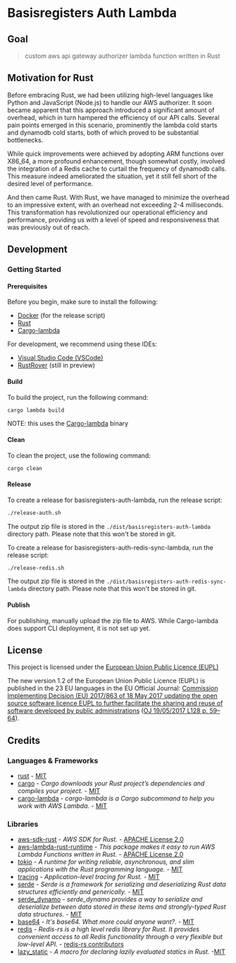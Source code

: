 # Basisregisters Auth Lambda

## Goal

> custom aws api gateway authorizer lambda function written in Rust

## Motivation for Rust

Before embracing Rust, we had been utilizing high-level languages like Python and JavaScript (Node.js) to handle our AWS authorizer. It soon became apparent that this approach introduced a significant amount of overhead, which in turn hampered the efficiency of our API calls. Several pain points emerged in this scenario, prominently the lambda cold starts and dynamodb cold starts, both of which proved to be substantial bottlenecks.

While quick improvements were achieved by adopting ARM functions over X86_64, a more profound enhancement, though somewhat costly, involved the integration of a Redis cache to curtail the frequency of dynamodb calls. This measure indeed ameliorated the situation, yet it still fell short of the desired level of performance.

And then came Rust. With Rust, we have managed to minimize the overhead to an impressive extent, with an overhead not exceeding 2-4 milliseconds. This transformation has revolutionized our operational efficiency and performance, providing us with a level of speed and responsiveness that was previously out of reach.

## Development

### Getting Started

#### Prerequisites

Before you begin, make sure to install the following:

- [Docker](https://docs.docker.com/engine/install/) (for the release script)
- [Rust](https://www.rust-lang.org/tools/install)
- [Cargo-lambda](https://www.cargo-lambda.info/guide/getting-started.html)

For development, we recommend using these IDEs:

- [Visual Studio Code (VSCode)](https://code.visualstudio.com/)
- [RustRover](https://www.jetbrains.com/rust/) (still in preview)

#### Build

To build the project, run the following command:

```bash
cargo lambda build
```
NOTE: this uses the [Cargo-lambda](https://www.cargo-lambda.info/guide/getting-started.html) binary

#### Clean

To clean the project, use the following command:
```bash
cargo clean
```

#### Release
To create a release for basisregisters-auth-lambda, run the release script:
```bash
./release-auth.sh
```
The output zip file is stored in the `./dist/basisregisters-auth-lambda` directory path. Please note that this won't be stored in git.


To create a release for basisregisters-auth-redis-sync-lambda, run the release script:
```bash
./release-redis.sh
```
The output zip file is stored in the `./dist/basisregisters-auth-redis-sync-lambda` directory path. Please note that this won't be stored in git.

#### Publish

For publishing, manually upload the zip file to AWS. While Cargo-lambda does support CLI deployment, it is not set up yet.

## License

This project is licensed under the [European Union Public Licence (EUPL)](https://joinup.ec.europa.eu/news/understanding-eupl-v12)

The new version 1.2 of the European Union Public Licence (EUPL) is published in the 23 EU languages in the EU Official Journal: [Commission Implementing Decision (EU) 2017/863 of 18 May 2017 updating the open source software licence EUPL to further facilitate the sharing and reuse of software developed by public administrations](https://eur-lex.europa.eu/legal-content/EN/TXT/?uri=uriserv:OJ.L_.2017.128.01.0059.01.ENG&toc=OJ:L:2017:128:FULL) ([OJ 19/05/2017 L128 p. 59–64](https://eur-lex.europa.eu/legal-content/EN/TXT/?uri=uriserv:OJ.L_.2017.128.01.0059.01.ENG&toc=OJ:L:2017:128:FULL)).

## Credits

### Languages & Frameworks

* [rust](https://github.com/rust-lang/rust/blob/master/LICENSE-MIT) - [MIT](https://choosealicense.com/licenses/mit/)
* [cargo](https://github.com/rust-lang/cargo/blob/master/LICENSE-MIT) - _Cargo downloads your Rust project’s dependencies and compiles your project._ - [MIT](https://choosealicense.com/licenses/mit/)
* [cargo-lambda](https://github.com/cargo-lambda/cargo-lambda/blob/main/LICENSE) - _cargo-lambda is a Cargo subcommand to help you work with AWS Lambda._ - [MIT](https://choosealicense.com/licenses/mit/)

### Libraries

* [aws-sdk-rust](https://github.com/awslabs/aws-sdk-rust/blob/main/LICENSE) - _AWS SDK for Rust._ - [APACHE License 2.0](https://choosealicense.com/licenses/apache-2.0/)
* [aws-lambda-rust-runtime](https://github.com/awslabs/aws-lambda-rust-runtime/blob/main/LICENSE) - _This package makes it easy to run AWS Lambda Functions written in Rust._ - [APACHE License 2.0](https://choosealicense.com/licenses/apache-2.0/)
* [tokio](https://github.com/tokio-rs/tokio/blob/master/LICENSE) - _A runtime for writing reliable, asynchronous, and slim applications with the Rust programming language._ - [MIT](https://choosealicense.com/licenses/mit/)
* [tracing](https://github.com/tokio-rs/tracing/blob/master/LICENSE) - _Application-level tracing for Rust._ - [MIT](https://choosealicense.com/licenses/mit/)
* [serde](https://github.com/serde-rs/serde/blob/master/LICENSE-MIT) - _Serde is a framework for serializing and deserializing Rust data structures efficiently and generically._ - [MIT](https://choosealicense.com/licenses/mit/)
* [serde_dynamo](https://github.com/zenlist/serde_dynamo/blob/main/LICENSE.md) - _serde_dynamo provides a way to serialize and deserialize between data stored in these items and strongly-typed Rust data structures._ - [MIT](https://choosealicense.com/licenses/mit/)
* [base64](https://github.com/marshallpierce/rust-base64/blob/master/LICENSE-MIT) - _It's base64. What more could anyone want?._ - [MIT](https://choosealicense.com/licenses/mit/)
* [redis](https://github.com/redis-rs/redis-rs/blob/master/LICENSE) - _Redis-rs is a high level redis library for Rust. It provides convenient access to all Redis functionality through a very flexible but low-level API._ - [redis-rs contributors](https://github.com/redis-rs/redis-rs/blob/main/LICENSE)
* [lazy_static](https://github.com/rust-lang-nursery/lazy-static.rs/blob/master/LICENSE-MIT) - _A macro for declaring lazily evaluated statics in Rust._ -[MIT](https://choosealicense.com/licenses/mit/)

